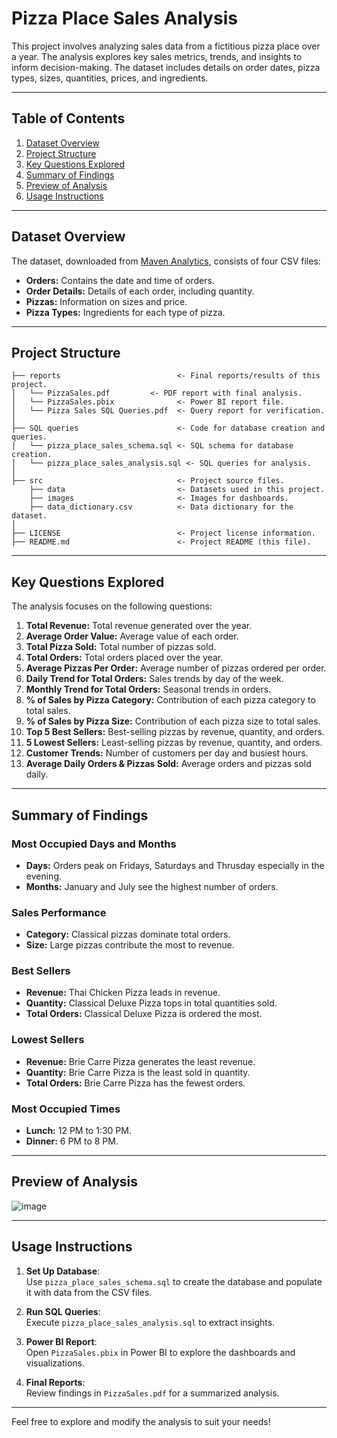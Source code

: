 # Pizza Place Sales Analysis  

This project involves analyzing sales data from a fictitious pizza place over a year. The analysis explores key sales metrics, trends, and insights to inform decision-making. The dataset includes details on order dates, pizza types, sizes, quantities, prices, and ingredients.

---

## Table of Contents
1. [Dataset Overview](#dataset-overview)  
2. [Project Structure](#project-structure)  
3. [Key Questions Explored](#key-questions-explored)  
4. [Summary of Findings](#summary-of-findings)  
5. [Preview of Analysis](#preview-of-analysis)  
6. [Usage Instructions](#usage-instructions)  

---

## Dataset Overview  

The dataset, downloaded from [Maven Analytics](https://mavenanalytics.io/challenges/maven-pizza-challenge/be511a47-85fd-4931-8293-c3bffb577199), consists of four CSV files:  
- **Orders:** Contains the date and time of orders.  
- **Order Details:** Details of each order, including quantity.  
- **Pizzas:** Information on sizes and price.  
- **Pizza Types:** Ingredients for each type of pizza.  

---

## Project Structure  

```
├── reports                          <- Final reports/results of this project.
│   └── PizzaSales.pdf         <- PDF report with final analysis.
│   └── PizzaSales.pbix              <- Power BI report file.
│   └── Pizza Sales SQL Queries.pdf  <- Query report for verification.
│
├── SQL queries                      <- Code for database creation and queries.
│   └── pizza_place_sales_schema.sql <- SQL schema for database creation.
│   └── pizza_place_sales_analysis.sql <- SQL queries for analysis.
│
├── src                              <- Project source files.
    ├── data                         <- Datasets used in this project.
    ├── images                       <- Images for dashboards.
    ├── data_dictionary.csv          <- Data dictionary for the dataset.
│
├── LICENSE                          <- Project license information.
├── README.md                        <- Project README (this file).
```

---

## Key Questions Explored  

The analysis focuses on the following questions:  
1. **Total Revenue:** Total revenue generated over the year.  
2. **Average Order Value:** Average value of each order.  
3. **Total Pizza Sold:** Total number of pizzas sold.  
4. **Total Orders:** Total orders placed over the year.  
5. **Average Pizzas Per Order:** Average number of pizzas ordered per order.  
6. **Daily Trend for Total Orders:** Sales trends by day of the week.  
7. **Monthly Trend for Total Orders:** Seasonal trends in orders.  
8. **% of Sales by Pizza Category:** Contribution of each pizza category to total sales.  
9. **% of Sales by Pizza Size:** Contribution of each pizza size to total sales.  
10. **Top 5 Best Sellers:** Best-selling pizzas by revenue, quantity, and orders.  
11. **5 Lowest Sellers:** Least-selling pizzas by revenue, quantity, and orders.  
12. **Customer Trends:** Number of customers per day and busiest hours.  
13. **Average Daily Orders & Pizzas Sold:** Average orders and pizzas sold daily.  

---

## Summary of Findings  

### Most Occupied Days and Months  
- **Days:** Orders peak on Fridays, Saturdays and Thrusday especially in the evening.  
- **Months:** January and July see the highest number of orders.  

### Sales Performance  
- **Category:** Classical pizzas dominate total orders.
- **Size:** Large pizzas contribute the most to revenue.

### Best Sellers  
- **Revenue:** Thai Chicken Pizza leads in revenue.  
- **Quantity:** Classical Deluxe Pizza tops in total quantities sold.  
- **Total Orders:** Classical Deluxe Pizza is ordered the most.  

### Lowest Sellers  
- **Revenue:** Brie Carre Pizza generates the least revenue.  
- **Quantity:** Brie Carre Pizza is the least sold in quantity.  
- **Total Orders:** Brie Carre Pizza has the fewest orders.  

### Most Occupied Times  
- **Lunch:** 12 PM to 1:30 PM.  
- **Dinner:** 6 PM to 8 PM.  

---

## Preview of Analysis  
![image](https://github.com/user-attachments/assets/8d94d086-7c27-43fd-989f-ef94e65b1aba)

---

## Usage Instructions  

1. **Set Up Database**:  
   Use `pizza_place_sales_schema.sql` to create the database and populate it with data from the CSV files.  

2. **Run SQL Queries**:  
   Execute `pizza_place_sales_analysis.sql` to extract insights.  

3. **Power BI Report**:  
   Open `PizzaSales.pbix` in Power BI to explore the dashboards and visualizations.  

4. **Final Reports**:  
   Review findings in `PizzaSales.pdf` for a summarized analysis.  

---

Feel free to explore and modify the analysis to suit your needs!  
